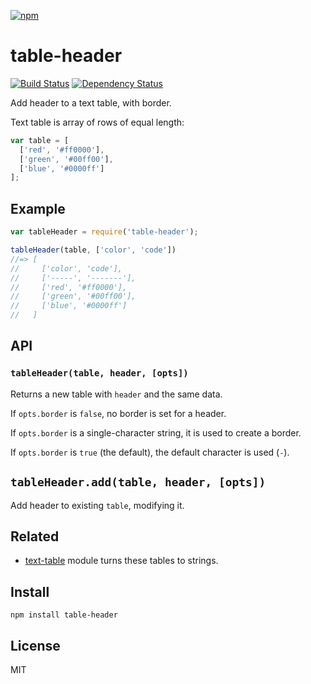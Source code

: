 [![npm](https://nodei.co/npm/table-header.png)](https://nodei.co/npm/table-header/)

# table-header

[![Build Status](https://travis-ci.org/eush77/table-header.svg?branch=master)](https://travis-ci.org/eush77/table-header) [![Dependency Status][david-badge]][david]

Add header to a text table, with border.

Text table is array of rows of equal length:

```js
var table = [
  ['red', '#ff0000'],
  ['green', '#00ff00'],
  ['blue', '#0000ff']
];
```

[david]: https://david-dm.org/eush77/table-header
[david-badge]: https://david-dm.org/eush77/table-header.png

## Example

```js
var tableHeader = require('table-header');

tableHeader(table, ['color', 'code'])
//=> [
//     ['color', 'code'],
//     ['-----', '-------'],
//     ['red', '#ff0000'],
//     ['green', '#00ff00'],
//     ['blue', '#0000ff']
//   ]
```

## API

### `tableHeader(table, header, [opts])`

Returns a new table with `header` and the same data.

If `opts.border` is `false`, no border is set for a header.

If `opts.border` is a single-character string, it is used to create a border.

If `opts.border` is `true` (the default), the default character is used (`-`).

## `tableHeader.add(table, header, [opts])`

Add header to existing `table`, modifying it.

## Related

- [text-table] module turns these tables to strings.

[text-table]: http://npm.im/text-table

## Install

```
npm install table-header
```

## License

MIT
